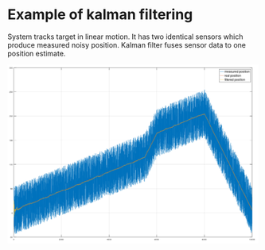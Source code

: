 # Example of kalman filtering 

System tracks target in linear motion. It has two identical sensors which produce measured noisy position. Kalman filter
fuses sensor data to one position estimate.

![alt text](result.png "Simulated kalman filter")

